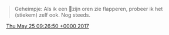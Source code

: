 > Geheimpje: Als ik een 🐘zijn oren zie flapperen, probeer ik het \(stiekem\) zelf ook\. Nog steeds\.

<img src="../../media/tweet.ico" width="12" /> [Thu May 25 09:26:50 +0000 2017](https://twitter.com/DromerDenker/status/867673303883841536)